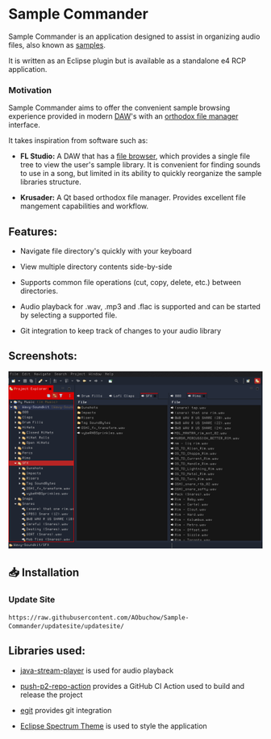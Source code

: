 # Sample Commander

Sample Commander is an application designed to assist in organizing audio files, also known as [samples](https://en.wikipedia.org/wiki/Sampling_(music)). 

It is written as an Eclipse plugin but is available as a standalone e4 RCP application.

### Motivation

Sample Commander aims to offer the convenient sample browsing experience provided in modern [DAW](https://en.wikipedia.org/wiki/Digital_audio_workstation)'s with an [orthodox file manager](https://en.wikipedia.org/wiki/File_manager#Orthodox_file_managers) interface.

It takes inspiration from software such as:

- **FL Studio:** A DAW that has a [file browser](https://www.image-line.com/support/flstudio_online_manual/html/browser.htm), which provides a single file tree to view the user's sample library. It is convenient for finding sounds to use in a song, but limited in its ability to quickly reorganize the sample libraries structure.

- **Krusader:** A Qt based orthodox file manager. Provides excellent file mangement capabilities and workflow. 

## Features:
- Navigate file directory's quickly with your keyboard

- View multiple directory contents side-by-side

- Supports common file operations (cut, copy, delete, etc.) between directories. 

- Audio playback for .wav, .mp3 and .flac is supported and can be started by selecting a supported file.  

- Git integration to keep track of changes to your audio library

## Screenshots:

![how_it_looks_1.png](./images/how_it_looks_1.png)

## 📥 Installation

### Update Site

`https://raw.githubusercontent.com/AObuchow/Sample-Commander/updatesite/updatesite/`

## Libraries used:

- [java-stream-player](https://github.com/goxr3plus/java-stream-player) is used for audio playback

- [push-p2-repo-action](https://github.com/ingomohr/push-p2-repo-action) provides a GitHub CI Action used to build and release the project

- [egit](https://github.com/eclipse/egit) provides git integration

- [Eclipse Spectrum Theme](https://github.com/AObuchow/Eclipse-Spectrum-Theme) is used to style the application
